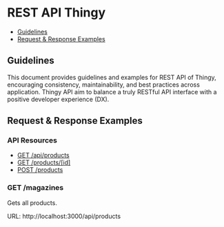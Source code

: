 # REST API Thingy


* [Guidelines](#guidelines)
* [Request & Response Examples](#Request&ResponseExamples)

## Guidelines

This document provides guidelines and examples for REST API of Thingy, encouraging consistency, maintainability, and best practices across application. Thingy API aim to balance a truly RESTful API interface with a positive developer experience (DX).

## Request & Response Examples

### API Resources

  - [GET /api/products](#get-products)
  - [GET /products/[id]](#get-productsid)
  - [POST /products](#post-product)

### GET /magazines
Gets all products.

URL: http://localhost:3000/api/products


